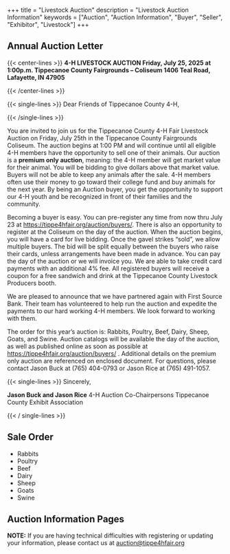 +++
title = "Livestock Auction"
description = "Livestock Auction Information"
keywords = ["Auction", "Auction Information", "Buyer", "Seller", "Exhibitor", "Livestock"]
+++

## Annual Auction Letter

{{< center-lines >}}
<strong>4-H LIVESTOCK AUCTION
Friday, July 25, 2025 at 1:00p.m.
Tippecanoe County Fairgrounds – Coliseum
1406 Teal Road, Lafayette, IN 47905</strong>

{{< /center-lines >}}

{{< single-lines >}}
Dear Friends of Tippecanoe County 4-H,

{{< /single-lines >}}

You are invited to join us for the Tippecanoe County 4-H Fair Livestock Auction on Friday, July 25th in the Tippecanoe County Fairgrounds Coliseum. The auction begins at 1:00 PM and will continue until all eligible 4-H members have the opportunity to sell one of their animals. Our auction is a __premium only auction__, meaning: the 4-H member will get market value for their animal. You will be bidding to give dollars above that market value. Buyers will not be able to keep any animals after the sale. 4-H members often use their money to go toward their college fund and buy animals for the next year. By being an Auction buyer, you get the opportunity to support our 4-H youth and be recognized in front of their families and the community.

Becoming a buyer is easy. You can pre-register any time from now thru July 23 at https://tippe4hfair.org/auction/buyers/. There is also an opportunity to register at the Coliseum on the day of the auction. When the auction begins, you will have a card for live bidding. Once the gavel strikes “sold”, we allow multiple buyers. The bid will be split equally between the buyers who raise their cards, unless arrangements have been made in advance. You can pay the day of the auction or we will invoice you. We are able to take credit card payments with an additional 4% fee. All registered buyers will receive a coupon for a free sandwich and drink at the Tippecanoe County Livestock Producers booth.

We are pleased to announce that we have partnered again with First Source Bank. Their team has volunteered to help run the auction and expedite the payments to our hard working 4-H members. We look forward to working with them.

The order for this year’s auction is: Rabbits, Poultry, Beef, Dairy, Sheep, Goats, and Swine. Auction catalogs will be available the day of the auction, as well as published online as soon as possible at https://tippe4hfair.org/auction/buyers/ . Additional details on the premium only auction are referenced on enclosed document. For questions, please contact Jason Buck at (765) 404-0793 or Jason Rice at (765) 491-1057.

{{< single-lines >}}
Sincerely,

<strong>Jason Buck and Jason Rice</strong>
4-H Auction Co-Chairpersons
Tippecanoe County Exhibit Association

{{< / single-lines >}}

## Sale Order

- Rabbits
- Poultry
- Beef
- Dairy
- Sheep
- Goats
- Swine

## Auction Information Pages

**NOTE:** If you are having technical difficulties with registering or updating your information, please contact us at [auction@tippe4hfair.org](mailto:auction@tippe4hfair.org)
